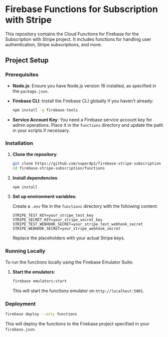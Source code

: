 # Firebase Functions for Subscription with Stripe

This repository contains the Cloud Functions for Firebase for the Subscription with Stripe project. It includes functions for handling user authentication, Stripe subscriptions, and more.

## Project Setup

### Prerequisites

- **Node.js**: Ensure you have Node.js version 16 installed, as specified in the `package.json`.
- **Firebase CLI**: Install the Firebase CLI globally if you haven't already:

  ```bash
  npm install -g firebase-tools
  ```

- **Service Account Key**: You need a Firebase service account key for admin operations. Place it in the `functions` directory and update the path in your scripts if necessary.

### Installation

1. **Clone the repository**:

   ```bash
   git clone https://github.com/superdp1/firebase-stripe-subscription
   cd firebase-stripe-subscription/functions
   ```

2. **Install dependencies**:

   ```bash
   npm install
   ```

3. **Set up environment variables**:

   Create a `.env` file in the `functions` directory with the following content:

   ```plaintext
   STRIPE_TEST_KEY=your_stripe_test_key
   STRIPE_SECRET_KEY=your_stripe_secret_key
   STRIPE_TEST_WEBHOOK_SECRET=your_stripe_test_webhook_secret
   STRIPE_WEBHOOK_SECRET=your_stripe_webhook_secret
   ```

   Replace the placeholders with your actual Stripe keys.

### Running Locally

To run the functions locally using the Firebase Emulator Suite:

1. **Start the emulators**:

   ```bash
   firebase emulators:start
   ```

   This will start the functions emulator on `http://localhost:5001`.

### Deployment


```bash
firebase deploy --only functions
```

This will deploy the functions to the Firebase project specified in your `firebase.json`.
